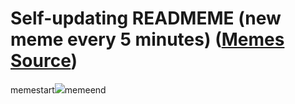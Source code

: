 # Self-updating READMEME (new meme every 5 minutes) ([Memes Source](https://bramses.notion.site/a49c1e962b7646879176ac3b327b6533?v=4d1eda54b170483cb03a40f257231764))

memestart![](https://www.notion.so/image/https%3A%2F%2Fs3-us-west-2.amazonaws.com%2Fsecure.notion-static.com%2F405214ca-ab47-4267-b0a2-f756ebfd8836%2F4E1B30C6-902B-497A-9CF2-4362375E9AF9.jpeg?table=block&id=226189d7-cee3-4b91-94ab-6551bf253bc7&cache=v2)memeend
